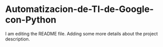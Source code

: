 # Automatizacion-de-TI-de-Google-con-Python
I am editing the README file. Adding some more details about the project description.
